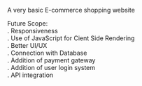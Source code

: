 A very basic E-commerce shopping website

Future Scope:\
. Responsiveness\
. Use of JavaScript for Cient Side Rendering\
. Better UI/UX\
. Connection with Database\
. Addition of payment gateway\
. Addition of user login system\
. API integration
